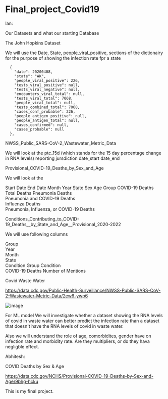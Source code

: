 # Final_project_Covid19



Ian:


Our Datasets and what our starting Database


The John Hopkins Dataset

We will use the Date, State, people_viral_positive, sections of the
dictionairy for the purpose of showing the infection rate fpr a state

	  {
	    "date": 20200408,
	    "state": "AK",
	    "people_viral_positive": 226,
	    "tests_viral_positive": null,
	    "tests_viral_negative": null,
	    "encounters_viral_total": null,
	    "tests_viral_total": 7068,
	    "people_viral_total": null,
	    "tests_combined_total": 7068,
	    "cases_conf_probable": 226,
	    "people_antigen_positive": null,
	    "people_antigen_total": null,
	    "cases_confirmed": null,
	    "cases_probable": null
	  },


NWSS_Public_SARS-CoV-2_Wastewater_Metric_Data


We will look at the 
ptc_15d (which stands for the 15 day percentage change in RNA levels)
reporting jursdiction
date_start
date_end 

Provisional_COVID-19_Deaths_by_Sex_and_Age

We will look at the

Start Date
End Date
Month
Year
State
Sex
Age Group
COVID-19 Deaths 
Total Deaths
Pneumonia Deaths	
Pneumonia and COVID-19 Deaths	
Influenza Deaths	
Pneumonia, Influenza, or COVID-19 Deaths


Conditions_Contributing_to_COVID-19_Deaths__by_State_and_Age__Provisional_2020-2022

We will use following columns
	
Group	
Year	
Month	
State	
Condition Group	Condition	
COVID-19 Deaths	Number of Mentions	


Covid Waste Water

https://data.cdc.gov/Public-Health-Surveillance/NWSS-Public-SARS-CoV-2-Wastewater-Metric-Data/2ew6-ywp6

![image](https://user-images.githubusercontent.com/68198233/165418800-78e1daa2-5167-4400-9e15-475f99f2ad00.png)

For ML model 
We will investigate whether a dataset showing the RNA levels of covid in waste water
can better predict the infection rate than a dataset that doesn't have the RNA levels
of covid in waste water. 


Also we will understand the role of age, comorbidites, gender have on infection rate
and morbidity rate. Are they multipliers, or do they hava negligble effect.




Abhitesh:

COVID Deaths by Sex & Age

https://data.cdc.gov/NCHS/Provisional-COVID-19-Deaths-by-Sex-and-Age/9bhg-hcku


This is my final project.
